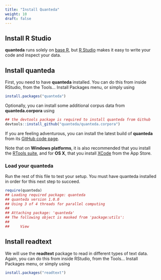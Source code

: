 ```yaml
---
title: "Install Quanteda"
weight: 10
draft: false
---
```




## Install R Studio

**quanteda** runs solely on [base R](https://cran.r-project.org/), but [R Studio](https://www.rstudio.com/products/rstudio/download/) makes it easy to write your code and inspect your data.

## Install quanteda

First, you need to have **quanteda** installed.  You can do this from inside RStudio, from the Tools... Install Packages menu, or simply using

```r
install.packages("quanteda")
```

Optionally, you can install some additional corpus data from **quanteda.corpora** using


```r
## the devtools package is required to install quanteda from Github
devtools::install_github("quanteda/quanteda.corpora")
```

If you are feeling adventurous, you can install the latest build of **quanteda** from its [GitHub code page](https://github.com/quanteda/quanteda).

Note that on **Windows platforms**, it is also recommended that you install the [RTools suite](https://cran.r-project.org/bin/windows/Rtools/), and for **OS X**, that you install [XCode](https://itunes.apple.com/gb/app/xcode/id497799835?mt=12) from the App Store.


### Load your quanteda

Run the rest of this file to test your setup. You must have quanteda installed in order for this next step to succeed.

```r
require(quanteda)
## Loading required package: quanteda
## quanteda version 1.0.0
## Using 3 of 4 threads for parallel computing
## 
## Attaching package: 'quanteda'
## The following object is masked from 'package:utils':
## 
##     View
```

## Install readtext

We will use the **readtext** package to read in different types of text data. Again, you can do this from inside RStudio, from the Tools... Install Packages menu, or simply using


```r
install.packages("readtext")
```

